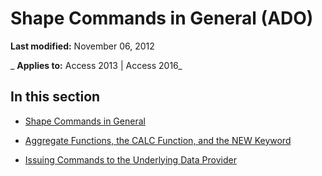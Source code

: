
# Shape Commands in General (ADO)

 **Last modified:** November 06, 2012

 _ **Applies to:** Access 2013 | Access 2016_

## In this section


- [Shape Commands in General](ad555aa7-bc64-b495-a98d-e927061a5809.md)
    
- [Aggregate Functions, the CALC Function, and the NEW Keyword](c91fef19-bf41-8d04-f195-5470fb18393f.md)
    
- [Issuing Commands to the Underlying Data Provider](9d8ef3f3-d93c-af67-3114-d2c36c78a802.md)
    
